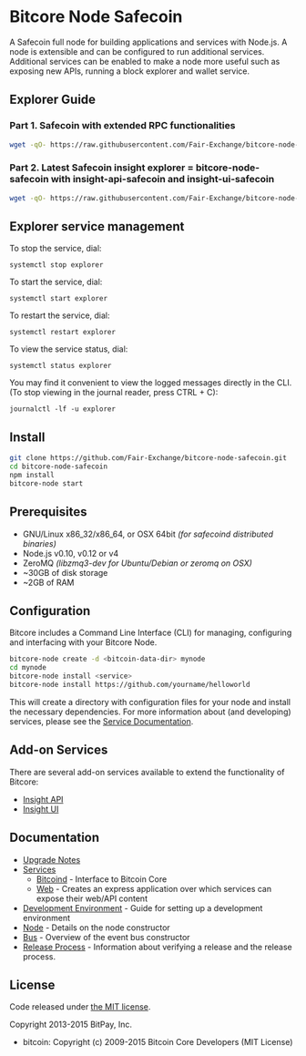 Bitcore Node Safecoin
============

A Safecoin full node for building applications and services with Node.js. A node is extensible and can be configured to run additional services. Additional services can be enabled to make a node more useful such as exposing new APIs, running a block explorer and wallet service.

## Explorer Guide
### Part 1. Safecoin with extended RPC functionalities
```bash
wget -qO- https://raw.githubusercontent.com/Fair-Exchange/bitcore-node-safecoin/master/installSafecoind.sh | bash
```
### Part 2. Latest Safecoin insight explorer = bitcore-node-safecoin with insight-api-safecoin and insight-ui-safecoin
```bash
wget -qO- https://raw.githubusercontent.com/Fair-Exchange/bitcore-node-safecoin/master/installExplorer.sh | bash
```
## Explorer service management

To stop the service, dial:
```
systemctl stop explorer
```
To start the service, dial:
```
systemctl start explorer
```
To restart the service, dial:
```
systemctl restart explorer
```
To view the service status, dial:
```
systemctl status explorer
```
You may find it convenient to view the logged messages directly in the CLI. (To stop viewing in the journal reader, press CTRL + C):
```
journalctl -lf -u explorer
```

## Install

```bash
git clone https://github.com/Fair-Exchange/bitcore-node-safecoin.git
cd bitcore-node-safecoin
npm install
bitcore-node start
```

## Prerequisites

- GNU/Linux x86_32/x86_64, or OSX 64bit *(for safecoind distributed binaries)*
- Node.js v0.10, v0.12 or v4
- ZeroMQ *(libzmq3-dev for Ubuntu/Debian or zeromq on OSX)*
- ~30GB of disk storage
- ~2GB of RAM

## Configuration

Bitcore includes a Command Line Interface (CLI) for managing, configuring and interfacing with your Bitcore Node.

```bash
bitcore-node create -d <bitcoin-data-dir> mynode
cd mynode
bitcore-node install <service>
bitcore-node install https://github.com/yourname/helloworld
```

This will create a directory with configuration files for your node and install the necessary dependencies. For more information about (and developing) services, please see the [Service Documentation](docs/services.md).

## Add-on Services

There are several add-on services available to extend the functionality of Bitcore:

- [Insight API](https://github.com/Fair-Exchange/insight-api-safecoin)
- [Insight UI](https://github.com/Fair-Exchange/insight-ui-safecoin)

## Documentation

- [Upgrade Notes](docs/upgrade.md)
- [Services](docs/services.md)
  - [Bitcoind](docs/services/bitcoind.md) - Interface to Bitcoin Core
  - [Web](docs/services/web.md) - Creates an express application over which services can expose their web/API content
- [Development Environment](docs/development.md) - Guide for setting up a development environment
- [Node](docs/node.md) - Details on the node constructor
- [Bus](docs/bus.md) - Overview of the event bus constructor
- [Release Process](docs/release.md) - Information about verifying a release and the release process.


## License

Code released under [the MIT license](https://github.com/bitpay/bitcore-node/blob/master/LICENSE).

Copyright 2013-2015 BitPay, Inc.

- bitcoin: Copyright (c) 2009-2015 Bitcoin Core Developers (MIT License)
